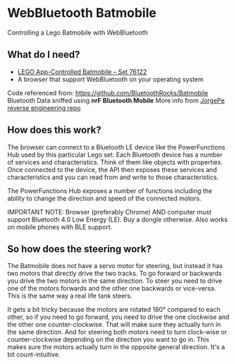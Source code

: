 # WebBluetooth Batmobile
Controlling a Lego Batmobile with WebBluetooth

## What do I need?

- [LEGO App-Controlled Batmobile – Set 76122](https://www.lego.com/en-us/themes/dc-superheroes/products/app-controlled-batmobile-76112)
- A browser that support WebBluetooth on your operating system

Code referenced from: https://github.com/BluetoothRocks/Batmobile
Bluetooth Data sniffed using **nrF Bluetooth Mobile**
More info from [JorgePe reverse engineering repo](https://github.com/JorgePe/BOOSTreveng)

## How does this work?

The browser can connect to a Bluetooth LE device like the PowerFunctions Hub used by this particular Lego set. Each Bluetooth device has a number of services and characteristics. Think of them like objects with properties. Once connected to the device, the API then exposes these services and characteristics and you can read from and write to those characteristics.

The PowerFunctions Hub exposes a number of functions including the ability to change the direction and speed of the connected motors.

IMPORTANT NOTE: Browser (preferably Chrome) AND computer must support Bluetooth 4.0 Low Energy (LE). Buy a dongle otherwise. Also works on mobile phones with BLE support. 

## So how does the steering work?

The Batmobile does not have a servo motor for steering, but instead it has two motors that directly drive the two tracks. To go forward or backwards you drive the two motors in the same direction. To steer you need to drive one of the motors forwards and the other one backwards or vice-versa. This is the same way a real life tank steers.

It gets a bit tricky because the motors are rotated 180° compared to each other, so if you need to go forward, you need to drive the one clockwise and the other one counter-clockwise. That will make sure they actually turn in the same direction. And for steering both motors need to turn clock-wise or counter-clockwise depending on the direction you want to go in. This makes sure the motors actually turn in the opposite general direction. It's a bit count-intuitive.
